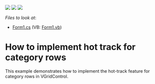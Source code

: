 <!-- default badges list -->
![](https://img.shields.io/endpoint?url=https://codecentral.devexpress.com/api/v1/VersionRange/128638769/13.1.4%2B)
[![](https://img.shields.io/badge/Open_in_DevExpress_Support_Center-FF7200?style=flat-square&logo=DevExpress&logoColor=white)](https://supportcenter.devexpress.com/ticket/details/E3197)
[![](https://img.shields.io/badge/📖_How_to_use_DevExpress_Examples-e9f6fc?style=flat-square)](https://docs.devexpress.com/GeneralInformation/403183)
<!-- default badges end -->
<!-- default file list -->
*Files to look at*:

* [Form1.cs](./CS/VerticalGridGroupHotTrack/Form1.cs) (VB: [Form1.vb](./VB/VerticalGridGroupHotTrack/Form1.vb))
<!-- default file list end -->
# How to implement hot track for category rows


<p>This example demonstrates how to implement the hot-track feature for category rows in VGridControl.</p>

<br/>


